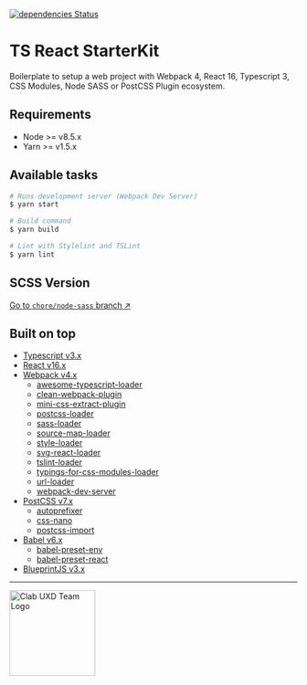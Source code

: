 [![dependencies Status](https://david-dm.org/giotramu/ts-react-starterkit/status.svg?style=flat-square)](https://david-dm.org/giotramu/ts-react-starterkit)

# TS React StarterKit

Boilerplate to setup a web project with Webpack 4, React 16, Typescript 3, CSS Modules, Node SASS or PostCSS Plugin ecosystem.


## Requirements

- Node >= v8.5.x
- Yarn >= v1.5.x


## Available tasks

```sh
# Runs development server (Webpack Dev Server)
$ yarn start

# Build command
$ yarn build

# Lint with Stylelint and TSLint
$ yarn lint
```


## SCSS Version

[Go to `chore/node-sass` branch ↗](https://github.com/giotramu/ts-react-starterkit/tree/chore/node-sass)


## Built on top

- [Typescript v3.x](https://github.com/Microsoft/TypeScript)
- [React v16.x](https://github.com/facebook/react/)
- [Webpack v4.x](https://github.com/webpack/webpack)
  - [awesome-typescript-loader](https://github.com/TypeStrong/ts-loader)
  - [clean-webpack-plugin](https://github.com/johnagan/clean-webpack-plugin)
  - [mini-css-extract-plugin](https://github.com/webpack-contrib/mini-css-extract-plugin)
  - [postcss-loader](https://github.com/postcss/postcss-loader)
  - [sass-loader](https://github.com/postcss/postcss-loader)
  - [source-map-loader](https://github.com/postcss/postcss-loader)
  - [style-loader](https://github.com/webpack-contrib/style-loader)
  - [svg-react-loader](https://github.com/jhamlet/svg-react-loader)
  - [tslint-loader](https://github.com/wbuchwalter/tslint-loader)
  - [typings-for-css-modules-loader](https://github.com/Jimdo/typings-for-css-modules-loader)
  - [url-loader](https://github.com/webpack-contrib/url-loader)
  - [webpack-dev-server](https://github.com/webpack/webpack-dev-server)
- [PostCSS v7.x](https://github.com/postcss/postcss)
  - [autoprefixer](https://github.com/MoOx/postcss-cssnext)
  - [css-nano](https://github.com/cssnano/cssnano)
  - [postcss-import](https://github.com/postcss/postcss-import)
- [Babel v6.x](https://github.com/babel/babel)
  - [babel-preset-env](https://github.com/babel/babel/tree/master/packages/babel-preset-env)
  - [babel-preset-react](https://github.com/babel/babel/tree/master/packages/babel-preset-react)
- [BlueprintJS v3.x](https://github.com/palantir/blueprint)

---

<a href="https://ux.contactlab.com/" title="Contactlab's Design System"><img src="https://ux.contactlab.com/assets/images/UXD.svg" width="150px" alt="Clab UXD Team Logo" /></a>